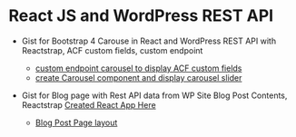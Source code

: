 # React JS and WordPress REST API

- Gist for Bootstrap 4 Carouse in React and WordPress REST API with Reactstrap, ACF custom fields, custom endpoint
  - [custom endpoint carousel to display ACF custom fields](https://gist.github.com/jun20/694d8b90d2ba4acd7983a9b2c91b5a2a)
  - [create Carousel component and display carousel slider](https://gist.github.com/jun20/110e3d1e7aa67c5c330bc0effc9cb1dc)

- Gist for Blog page with Rest API data from WP Site Blog Post Contents, Reactstrap [Created React App Here](https://github.com/jun20/React-JS-and-WP-Rest-API/tree/posts-api-and-blog-layout-FINAL)
  - [Blog Post Page layout](https://gist.github.com/jun20/9ba93dda94365a1f22232ea5e5173efd)
